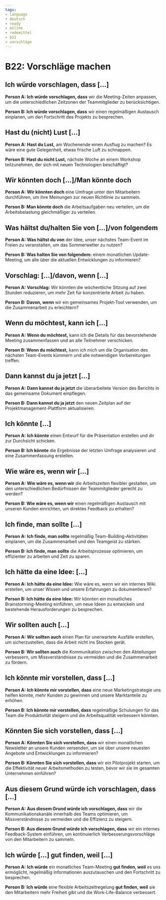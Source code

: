 ```yaml
---
tags:
- language
- deutsch
- ready
- online
- redemittel
- b22
- vorschläge
---
```


# B22: Vorschläge machen

## Ich würde vorschlagen, dass [...]

__Person A:__ __Ich würde vorschlagen, dass__ wir die Meeting-Zeiten anpassen, um die unterschiedlichen Zeitzonen der Teammitglieder zu berücksichtigen.

__Person B:__ __Ich würde vorschlagen, dass__ wir einen regelmäßigen Austausch einplanen, um den Fortschritt des Projekts zu besprechen.

## Hast du (nicht) Lust [...]

__Person A:__ __Hast du Lust,__ am Wochenende einen Ausflug zu machen? Es wäre eine gute Gelegenheit, etwas frische Luft zu schnappen.

__Person B:__ __Hast du nicht Lust,__ nächste Woche an einem Workshop teilzunehmen, der sich mit neuen Technologien beschäftigt?

## Wir könnten doch [...]/Man könnte doch

__Person A:__ __Wir könnten doch__ eine Umfrage unter den Mitarbeitern durchführen, um ihre Meinungen zur neuen Richtlinie zu sammeln.

__Person B:__ __Man könnte doch__ die Arbeitsaufgaben neu verteilen, um die Arbeitsbelastung gleichmäßiger zu verteilen.

## Was hältst du/halten Sie von [...]/von folgendem

__Person A:__ __Was hältst du von__ der Idee, unser nächstes Team-Event im Freien zu veranstalten, um das Sommerwetter zu nutzen?

__Person B:__ __Was halten Sie von folgendem:__ einem monatlichen Update-Meeting, um alle über die aktuellen Entwicklungen zu informieren?

## Vorschlag: [...]/davon, wenn [...]

__Person A:__ __Vorschlag:__ Wir könnten die wöchentliche Sitzung auf zwei Stunden reduzieren, um mehr Zeit für konzentrierte Arbeit zu haben.

__Person B:__ __Davon, wenn__ wir ein gemeinsames Projekt-Tool verwenden, um die Zusammenarbeit zu erleichtern?

## Wenn du möchtest, kann ich [...]

__Person A:__ __Wenn du möchtest,__ kann ich die Details für das bevorstehende Meeting zusammenfassen und an alle Teilnehmer verschicken.

__Person B:__ __Wenn du möchtest,__ kann ich mich um die Organisation des nächsten Team-Events kümmern und alle notwendigen Vorbereitungen treffen.

## Dann kannst du ja jetzt [...]

__Person A:__ __Dann kannst du ja jetzt__ die überarbeitete Version des Berichts in das gemeinsame Dokument einpflegen.

__Person B:__ __Dann kannst du ja jetzt__ den neuen Zeitplan auf der Projektmanagement-Plattform aktualisieren.

## Ich könnte [...]

__Person A:__ __Ich könnte__ einen Entwurf für die Präsentation erstellen und dir zur Durchsicht schicken.

__Person B:__ __Ich könnte__ die Ergebnisse der letzten Umfrage analysieren und eine Zusammenfassung erstellen.

## Wie wäre es, wenn wir [...]

__Person A:__ __Wie wäre es, wenn wir__ die Arbeitszeiten flexibler gestalten, um den unterschiedlichen Bedürfnissen der Teammitglieder gerecht zu werden?

__Person B:__ __Wie wäre es, wenn wir__ einen regelmäßigen Austausch mit unseren Kunden einrichten, um direktes Feedback zu erhalten?

## Ich finde, man sollte [...]

__Person A:__ __Ich finde, man sollte__ regelmäßig Team-Building-Aktivitäten einplanen, um die Zusammenarbeit und den Teamgeist zu stärken.

__Person B:__ __Ich finde, man sollte__ die Arbeitsprozesse optimieren, um effizienter zu arbeiten und Zeit zu sparen.

## Ich hätte da eine Idee: [...]

__Person A:__ __Ich hätte da eine Idee:__ Wie wäre es, wenn wir ein internes Wiki erstellen, um unser Wissen und unsere Erfahrungen zu dokumentieren?

__Person B:__ __Ich hätte da eine Idee:__ Wir könnten ein monatliches Brainstorming-Meeting einführen, um neue Ideen zu entwickeln und bestehende Herausforderungen zu besprechen.

## Wir sollten auch [...]

__Person A:__ __Wir sollten auch__ einen Plan für unerwartete Ausfälle erstellen, um sicherzustellen, dass die Arbeit nicht ins Stocken gerät.

__Person B:__ __Wir sollten auch__ die Kommunikation zwischen den Abteilungen verbessern, um Missverständnisse zu vermeiden und die Zusammenarbeit zu fördern.

## Ich könnte mir vorstellen, dass [...]

__Person A:__ __Ich könnte mir vorstellen, dass__ eine neue Marketingstrategie uns helfen könnte, mehr Kunden zu gewinnen und unsere Marktanteile zu erhöhen.

__Person B:__ __Ich könnte mir vorstellen, dass__ regelmäßige Schulungen für das Team die Produktivität steigern und die Arbeitsqualität verbessern könnten.

## Könnten Sie sich vorstellen, dass [...]

__Person A:__ __Könnten Sie sich vorstellen, dass__ wir einen monatlichen Newsletter an unsere Kunden versenden, um sie über unsere neuesten Angebote und Entwicklungen zu informieren?

__Person B:__ __Könnten Sie sich vorstellen, dass__ wir ein Pilotprojekt starten, um die Effektivität neuer Arbeitsmethoden zu testen, bevor wir sie im gesamten Unternehmen einführen?

## Aus diesem Grund würde ich vorschlagen, dass [...]

__Person A:__ __Aus diesem Grund würde ich vorschlagen, dass__ wir die Kommunikationskanäle innerhalb des Teams optimieren, um Missverständnisse zu vermeiden und die Effizienz zu steigern.

__Person B:__ __Aus diesem Grund würde ich vorschlagen, dass__ wir ein internes Feedback-System einführen, um kontinuierlich Verbesserungsvorschläge von den Mitarbeitern zu sammeln.

## Ich würde [...] gut finden, weil [...]

__Person A:__ __Ich würde__ ein monatliches Team-Meeting __gut finden, weil__ es uns ermöglicht, regelmäßig Informationen auszutauschen und den Fortschritt zu besprechen.

__Person B:__ __Ich würde__ eine flexible Arbeitszeitregelung __gut finden, weil__ sie den Mitarbeitern mehr Freiheit gibt und die Work-Life-Balance verbessert.
